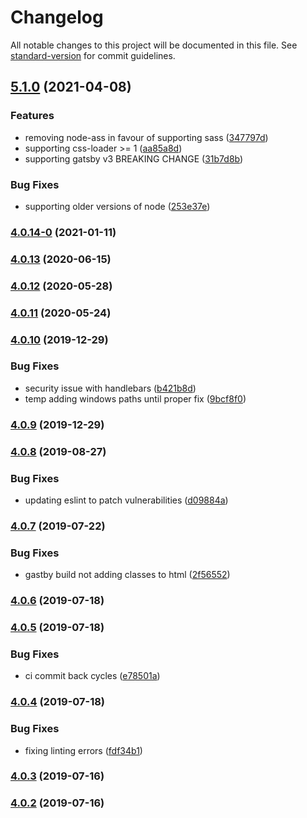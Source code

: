 # Changelog

All notable changes to this project will be documented in this file. See [standard-version](https://github.com/conventional-changelog/standard-version) for commit guidelines.

## [5.1.0](https://github.com/debens/gatsby-plugin-scss-typescript/compare/v4.0.14-0...v5.1.0) (2021-04-08)


### Features

* removing node-ass in favour of supporting sass ([347797d](https://github.com/debens/gatsby-plugin-scss-typescript/commit/347797dce9a98ded06ab4b837d60717c705b1f74))
* supporting css-loader >= 1 ([aa85a8d](https://github.com/debens/gatsby-plugin-scss-typescript/commit/aa85a8de7750a4b2bad9e2c41ec8355b46be9a5d))
* supporting gatsby v3 BREAKING CHANGE ([31b7d8b](https://github.com/debens/gatsby-plugin-scss-typescript/commit/31b7d8bb11d0c4f3a006faebce42d673625c9ce7))


### Bug Fixes

* supporting older versions of node ([253e37e](https://github.com/debens/gatsby-plugin-scss-typescript/commit/253e37ee63eaf90e45fd4342e8ec9c76b0947952))

### [4.0.14-0](https://github.com/debens/gatsby-plugin-scss-typescript/compare/v4.0.13...v4.0.14-0) (2021-01-11)

### [4.0.13](https://github.com/debens/gatsby-plugin-scss-typescript/compare/v4.0.12...v4.0.13) (2020-06-15)

### [4.0.12](https://github.com/debens/gatsby-plugin-scss-typescript/compare/v4.0.11...v4.0.12) (2020-05-28)

### [4.0.11](https://github.com/debens/gatsby-plugin-scss-typescript/compare/v4.0.10...v4.0.11) (2020-05-24)

### [4.0.10](https://github.com/debens/gatsby-plugin-scss-typescript/compare/v4.0.8...v4.0.10) (2019-12-29)


### Bug Fixes

* security issue with handlebars ([b421b8d](https://github.com/debens/gatsby-plugin-scss-typescript/commit/b421b8ddda0f467865d5f7c31b2105a3ad66d44f))
* temp adding windows paths until proper fix ([9bcf8f0](https://github.com/debens/gatsby-plugin-scss-typescript/commit/9bcf8f07c09f9adaf0df21621cc0c75bffb19c41))

### [4.0.9](https://github.com/debens/gatsby-plugin-scss-typescript/compare/v4.0.8...v4.0.9) (2019-12-29)



### [4.0.8](https://github.com/debens/gatsby-plugin-scss-typescript/compare/v4.0.7...v4.0.8) (2019-08-27)


### Bug Fixes

* updating eslint to patch vulnerabilities ([d09884a](https://github.com/debens/gatsby-plugin-scss-typescript/commit/d09884a))



### [4.0.7](https://github.com/debens/gatsby-plugin-scss-typescript/compare/v4.0.6...v4.0.7) (2019-07-22)


### Bug Fixes

* gastby build not adding classes to html ([2f56552](https://github.com/debens/gatsby-plugin-scss-typescript/commit/2f56552))



### [4.0.6](https://github.com/debens/gatsby-plugin-scss-typescript/compare/v4.0.4...v4.0.6) (2019-07-18)

### [4.0.5](https://github.com/debens/gatsby-plugin-scss-typescript/compare/v4.0.4...v4.0.5) (2019-07-18)

### Bug Fixes

-   ci commit back cycles ([e78501a](https://github.com/debens/gatsby-plugin-scss-typescript/commit/e78501a))

### [4.0.4](https://github.com/debens/gatsby-plugin-scss-typescript/compare/v4.0.3...v4.0.4) (2019-07-18)

### Bug Fixes

-   fixing linting errors ([fdf34b1](https://github.com/debens/gatsby-plugin-scss-typescript/commit/fdf34b1))

### [4.0.3](https://github.com/debens/gatsby-plugin-scss-typescript/compare/v4.0.2...v4.0.3) (2019-07-16)

### [4.0.2](https://github.com/debens/gatsby-plugin-scss-typescript/compare/v1.0.2...v4.0.2) (2019-07-16)
